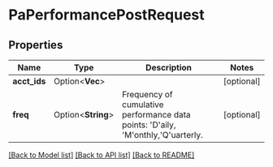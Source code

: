 # PaPerformancePostRequest

## Properties

Name | Type | Description | Notes
------------ | ------------- | ------------- | -------------
**acct_ids** | Option<**Vec<String>**> |  | [optional]
**freq** | Option<**String**> | Frequency of cumulative performance data points: 'D'aily, 'M'onthly,'Q'uarterly.  | [optional]

[[Back to Model list]](../README.md#documentation-for-models) [[Back to API list]](../README.md#documentation-for-api-endpoints) [[Back to README]](../README.md)


